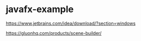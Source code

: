 # javafx-example
https://www.jetbrains.com/idea/download/?section=windows

https://gluonhq.com/products/scene-builder/
